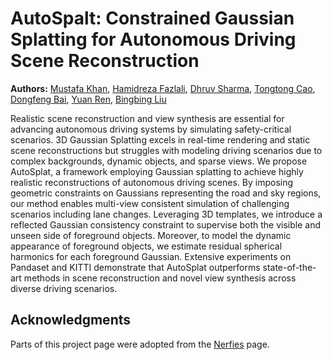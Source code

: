 # AutoSpalt: Constrained Gaussian Splatting for Autonomous Driving Scene Reconstruction

**Authors:** [Mustafa Khan](https://ca.linkedin.com/in/mustafarehanahmadkhan), [Hamidreza Fazlali](https://scholar.google.com/citations?hl=en&user=0fhlNwEAAAAJ&view_op=list_works&sortby=pubdate), [Dhruv Sharma](https://scholar.google.com/citations?hl=en&user=tJ-3yAkAAAAJ&view_op=list_works&sortby=pubdate), [Tongtong Cao](https://scholar.google.com/citations?hl=en&user=SkzzXSYAAAAJ&view_op=list_works&sortby=pubdate), [Dongfeng Bai](https://scholar.google.com/citations?hl=zh-CN&user=aubQLGYAAAAJ&view_op=list_works&sortby=pubdate), [Yuan Ren](https://scholar.google.com/citations?hl=en&user=P4Rp5uAAAAAJ&view_op=list_works&sortby=pubdate), [Bingbing Liu](https://scholar.google.com.sg/citations?hl=en&user=-rCulKwAAAAJ&view_op=list_works&sortby=pubdate)

Realistic scene reconstruction and view synthesis are essential for advancing autonomous driving systems by simulating safety-critical scenarios. 3D Gaussian Splatting excels in real-time rendering and static scene reconstructions but struggles with modeling driving scenarios due to complex backgrounds, dynamic objects, and sparse views. We propose AutoSplat, a framework employing Gaussian splatting to achieve highly realistic reconstructions of autonomous driving scenes. By imposing geometric constraints on Gaussians representing the road and sky regions, our method enables multi-view consistent simulation of challenging scenarios including lane changes. Leveraging 3D templates, we introduce a reflected Gaussian consistency constraint to supervise both the visible and unseen side of foreground objects. Moreover, to model the dynamic appearance of foreground objects, we estimate residual spherical harmonics for each foreground Gaussian. Extensive experiments on Pandaset and KITTI demonstrate that AutoSplat outperforms state-of-the-art methods in scene reconstruction and novel view synthesis across diverse driving scenarios.

## Acknowledgments
Parts of this project page were adopted from the [Nerfies](https://nerfies.github.io/) page.
